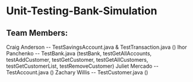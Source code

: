 # Unit-Testing-Bank-Simulation

## Team Members:
Craig Anderson -- TestSavingsAccount.java & TestTransaction.java ()
Ihor Panchenko -- TestBank.java (testBank, testGetAllAccounts, testAddCustomer, testGetCustomer, 
                  testGetAllCustomers, testGetCustomerList, testRemoveCustomer)
Juliet Mercado -- TestAccount.java ()
Zachary Willis -- TestCustomer.java ()
